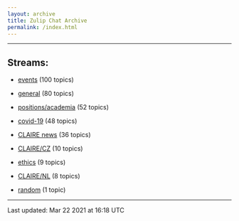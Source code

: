 ```yaml
---
layout: archive
title: Zulip Chat Archive
permalink: /index.html
---
```


---

## Streams:

* [events](stream/201207-events/index.html) (100 topics)

* [general](stream/201199-general/index.html) (80 topics)

* [positions/academia](stream/203258-positions/academia/index.html) (52 topics)

* [covid-19](stream/226112-covid-19/index.html) (48 topics)

* [CLAIRE news](stream/201957-CLAIRE-news/index.html) (36 topics)

* [CLAIRE/CZ](stream/203399-CLAIRE/CZ/index.html) (10 topics)

* [ethics](stream/228366-ethics/index.html) (9 topics)

* [CLAIRE/NL](stream/203255-CLAIRE/NL/index.html) (8 topics)

* [random](stream/202125-random/index.html) (1 topic)

<hr><p>Last updated: Mar 22 2021 at 16:18 UTC</p>